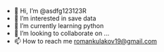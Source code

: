 - 👋 Hi, I’m @asdfg123123R
- 👀 I’m interested in save data
- 🌱 I’m currently learning python
- 💞️ I’m looking to collaborate on ...
- 📫 How to reach me romankulakov19@gmail.com

<!---
asdfg123123R/asdfg123123R is a ✨ special ✨ repository because its `README.md` (this file) appears on your GitHub profile.
You can click the Preview link to take a look at your changes.
--->
